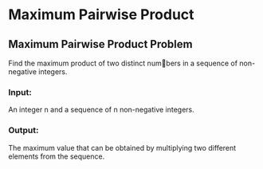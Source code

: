 # Maximum Pairwise Product
## Maximum Pairwise Product Problem
Find the maximum product of two distinct numbers in a sequence of non-negative integers.
### Input: 
An integer n and a sequence of n non-negative integers.
### Output: 
The maximum value that can be obtained by multiplying two different elements from the sequence.
